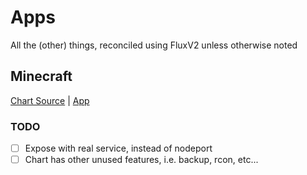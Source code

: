 # Apps

All the (other) things, reconciled using FluxV2 unless otherwise noted

## Minecraft

[Chart Source](../../cluster/sources/minecraft.yaml) | [App](../../cluster/apps/minecraft/kustomization.yaml)

### TODO
- [ ] Expose with real service, instead of nodeport
- [ ] Chart has other unused features, i.e. backup, rcon, etc...